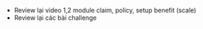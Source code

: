 
+ Review lại video 1,2 module claim, policy, setup benefit (scale)
+ Review lại các bài challenge

